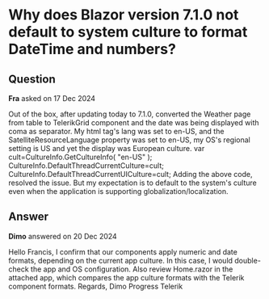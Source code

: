 # Why does Blazor version 7.1.0 not default to system culture to format DateTime and numbers?

## Question

**Fra** asked on 17 Dec 2024

Out of the box, after updating today to 7.1.0, converted the Weather page from table to TelerikGrid component and the date was being displayed with coma as separator. My html tag's lang was set to en-US, and the SatelliteResourceLanguage property was set to en-US, my OS's regional setting is US and yet the display was European culture. var cult=CultureInfo.GetCultureInfo( "en-US" );
CultureInfo.DefaultThreadCurrentCulture=cult;
CultureInfo.DefaultThreadCurrentUICulture=cult; Adding the above code, resolved the issue. But my expectation is to default to the system's culture even when the application is supporting globalization/localization.

## Answer

**Dimo** answered on 20 Dec 2024

Hello Francis, I confirm that our components apply numeric and date formats, depending on the current app culture. In this case, I would double-check the app and OS configuration. Also review Home.razor in the attached app, which compares the app culture formats with the Telerik component formats. Regards, Dimo Progress Telerik
